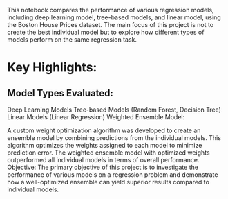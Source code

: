 This notebook compares the performance of various regression models, including deep learning model, tree-based models, and linear model, using the Boston House Prices dataset. The main focus of this project is not to create the best individual model but to explore how different types of models perform on the same regression task.

# Key Highlights:
## Model Types Evaluated:

Deep Learning Models
Tree-based Models (Random Forest, Decision Tree)
Linear Models (Linear Regression)
Weighted Ensemble Model:

A custom weight optimization algorithm was developed to create an ensemble model by combining predictions from the individual models.
This algorithm optimizes the weights assigned to each model to minimize prediction error.
The weighted ensemble model with optimized weights outperformed all individual models in terms of overall performance.
Objective:
The primary objective of this project is to investigate the performance of various models on a regression problem and demonstrate how a well-optimized ensemble can yield superior results compared to individual models.
